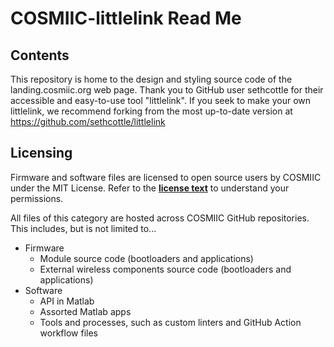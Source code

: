 # COSMIIC-littlelink Read Me

## Contents
This repository is home to the design and styling source code of the landing.cosmiic.org web page. Thank you to GitHub user sethcottle for their accessible and easy-to-use tool "littlelink". If you seek to make your own littlelink, we recommend forking from the most up-to-date version at https://github.com/sethcottle/littlelink

## Licensing
Firmware and software files are licensed to open source users by COSMIIC under the MIT License. Refer to the **[license text](https://mit-license.org/)** to understand your permissions.

All files of this category are hosted across COSMIIC GitHub repositories. This includes, but is not limited to...

- Firmware
    - Module source code (bootloaders and applications)
    - External wireless components source code (bootloaders and applications)
- Software
    - API in Matlab
    - Assorted Matlab apps
    - Tools and processes, such as custom linters and GitHub Action workflow files
